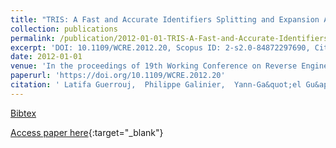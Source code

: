 ```yaml
---
title: "TRIS: A Fast and Accurate Identifiers Splitting and Expansion Algorithm"
collection: publications
permalink: /publication/2012-01-01-TRIS-A-Fast-and-Accurate-Identifiers-Splitting-and-Expansion-Algorithm
excerpt: 'DOI: 10.1109/WCRE.2012.20, Scopus ID: 2-s2.0-84872297690, Cited by: 8'
date: 2012-01-01
venue: 'In the proceedings of 19th Working Conference on Reverse Engineering, WCRE 2012, Kingston, ON, Canada, October 15-18, 2012'
paperurl: 'https://doi.org/10.1109/WCRE.2012.20'
citation: ' Latifa Guerrouj,  Philippe Galinier,  Yann-Ga&quot;el Gu&apos;eh&apos;eneuc,  Giuliano Antoniol,  Massimiliano Di, &quot;TRIS: A Fast and Accurate Identifiers Splitting and Expansion Algorithm.&quot; In the proceedings of 19th Working Conference on Reverse Engineering, WCRE 2012, Kingston, ON, Canada, October 15-18, 2012, 2012.'
---
```

[Bibtex](https://dblp.org/rec/bib/conf/wcre/GuerroujGGAP12)

[Access paper here](https://doi.org/10.1109/WCRE.2012.20){:target="_blank"}
